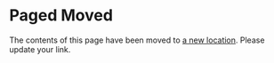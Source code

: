 # Paged Moved

The contents of this page have been moved to [a new location](/docs/edit-scenario/usage#export-mods). Please update your link. 
